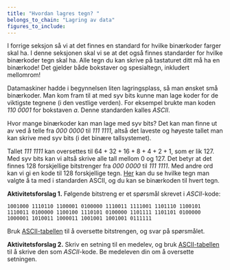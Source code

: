 ```yaml
---
title: "Hvordan lagres tegn? "
belongs_to_chain: "Lagring av data"
figures_to_include:
---
```


I forrige seksjon så vi at det finnes en standard for hvilke binærkoder farger skal ha. I denne seksjonen skal vi se at det også finnes standarder for hvilke binærkoder tegn skal ha. Alle tegn du kan skrive på tastaturet ditt må ha en binærkode! Det gjelder både bokstaver og spesialtegn, inkludert mellomrom! 

Datamaskiner hadde i begynnelsen liten lagringsplass, så man ønsket små binærkoder. Man kom fram til at med syv bits kunne man lage koder for de viktigste tegnene (i den vestlige verden). For eksempel brukte man koden *110 0001* for bokstaven *a*. Denne standarden kalles *ASCII*. 

Hvor mange binærkoder kan man lage med syv bits? Det kan man finne ut av ved å telle fra *000 0000*  til *111 1111*, altså det laveste og høyeste tallet man kan skrive med syv bits (i det binære tallsystemet).

Tallet *111 1111* kan oversettes til $64 + 32 + 16 + 8 + 4 +2 +1$, som er lik $127$. Med syv bits kan vi altså skrive alle tall mellom 0 og 127. Det betyr at det finnes 128 forskjellige bitstrenger fra *000 0000* til *111 1111*.  Med andre ord kan vi gi en kode til 128 forskjellige tegn. [Her](https://en.wikipedia.org/wiki/ASCII#Printable_characters) kan du se hvilke tegn man valgte å ta med i standarden ASCII, og du kan se binærkoden til hvert tegn. 

**Aktivitetsforslag 1.**  Følgende bitstreng er et spørsmål skrevet i *ASCII*-kode:

```
1001000 1110110 1100001 0100000 1110011 1111001 1101110 1100101 1110011 0100000 1100100 1110101 0100000 1101111 1101101 0100000 1000001 1010011 1000011 1001001 1001001 0111111
```

Bruk [ASCII-tabellen](https://en.wikipedia.org/wiki/ASCII#Printable_characters) til å oversette bitstrengen, og svar på spørsmålet. 

**Aktivitetsforslag 2.** Skriv en setning til en medelev, og bruk [ASCII-tabellen](https://en.wikipedia.org/wiki/ASCII#Printable_characters) til å skrive den som *ASCII*-kode. Be medeleven din om å oversette setningen. 

